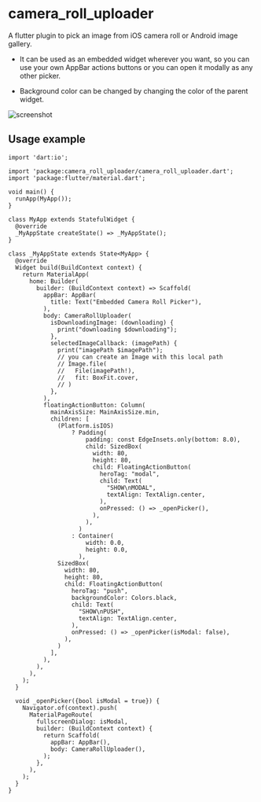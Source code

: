# camera_roll_uploader

A flutter plugin to pick an image from iOS camera roll or Android image gallery.

- It can be used as an embedded widget wherever you want, so you can use your own AppBar actions buttons or you can open it modally as any other picker.

- Background color can be changed by changing the color of the parent widget.

![screenshot](https://user-images.githubusercontent.com/14978705/123599875-5ef56800-d7f6-11eb-888c-76cdbd3280da.jpg)

## Usage example

```
import 'dart:io';

import 'package:camera_roll_uploader/camera_roll_uploader.dart';
import 'package:flutter/material.dart';

void main() {
  runApp(MyApp());
}

class MyApp extends StatefulWidget {
  @override
  _MyAppState createState() => _MyAppState();
}

class _MyAppState extends State<MyApp> {
  @override
  Widget build(BuildContext context) {
    return MaterialApp(
      home: Builder(
        builder: (BuildContext context) => Scaffold(
          appBar: AppBar(
            title: Text("Embedded Camera Roll Picker"),
          ),
          body: CameraRollUploader(
            isDownloadingImage: (downloading) {
              print("downloading $downloading");
            },
            selectedImageCallback: (imagePath) {
              print("imagePath $imagePath");
              // you can create an Image with this local path
              // Image.file(
              //   File(imagePath!),
              //   fit: BoxFit.cover,
              // )
            },
          ),
          floatingActionButton: Column(
            mainAxisSize: MainAxisSize.min,
            children: [
              (Platform.isIOS)
                  ? Padding(
                      padding: const EdgeInsets.only(bottom: 8.0),
                      child: SizedBox(
                        width: 80,
                        height: 80,
                        child: FloatingActionButton(
                          heroTag: "modal",
                          child: Text(
                            "SHOW\nMODAL",
                            textAlign: TextAlign.center,
                          ),
                          onPressed: () => _openPicker(),
                        ),
                      ),
                    )
                  : Container(
                      width: 0.0,
                      height: 0.0,
                    ),
              SizedBox(
                width: 80,
                height: 80,
                child: FloatingActionButton(
                  heroTag: "push",
                  backgroundColor: Colors.black,
                  child: Text(
                    "SHOW\nPUSH",
                    textAlign: TextAlign.center,
                  ),
                  onPressed: () => _openPicker(isModal: false),
                ),
              )
            ],
          ),
        ),
      ),
    );
  }

  void _openPicker({bool isModal = true}) {
    Navigator.of(context).push(
      MaterialPageRoute(
        fullscreenDialog: isModal,
        builder: (BuildContext context) {
          return Scaffold(
            appBar: AppBar(),
            body: CameraRollUploader(),
          );
        },
      ),
    );
  }
}
```
